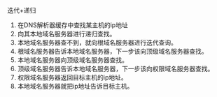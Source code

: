 迭代+递归

1. 在DNS解析器缓存中查找某主机的ip地址
2. 向其本地域名服务器进行递归查找。
3. 本地域名服务器查不到，就向根域名服务器进行迭代查询。
4. 根域名服务器告诉本地域名服务器，下一步该向顶级域名服务器查找。
5. 本地域名服务器向顶级域名服务器查找。
6. 顶级域名服务器告诉本地域名服务器，下一步该向权限域名服务器查找。
7. 权限域名服务器返回目标主机的ip地址。
8. 本地域名服务器就把ip地址告诉目标主机。

